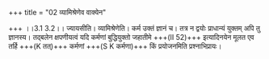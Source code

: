 +++
title = "02 व्यामिश्रेणेव वाक्येन"

+++
।।3.1 3.2।। ज्यायसीति। व्यामिश्रेणेति। कर्म उक्तं ज्ञानं च। तत्र न द्वयोः
प्राधान्यं युक्तम् अपि तु ज्ञानस्य। तद्बलेन क्षपणीयत्वं यदि कर्मणां
बुद्धियुक्तो जहातीमे +++(II 52)+++ इत्यादिनयेन मूलत एव तर्हि +++(K तत्)+++ कर्मणां
+++(S K कर्मणा)+++ किं प्रयोजनमिति प्रश्नाभिप्रायः।

